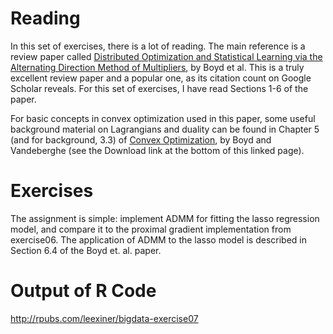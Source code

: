 # Reading
In this set of exercises, there is a lot of reading. The main reference is a review paper called [Distributed Optimization and Statistical Learning via the Alternating Direction Method of Multipliers](http://stanford.edu/~boyd/papers/admm_distr_stats.html), by Boyd et al. This is a truly excellent review paper and a popular one, as its citation count on Google Scholar reveals. For this set of exercises, I have read Sections 1-6 of the paper.

For basic concepts in convex optimization used in this paper, some useful background material on Lagrangians and duality can be found in Chapter 5 (and for background, 3.3) of [Convex Optimization](http://stanford.edu/~boyd/cvxbook/), by Boyd and Vandeberghe (see the Download link at the bottom of this linked page).

# Exercises
The assignment is simple: implement ADMM for fitting the lasso regression model, and compare it to the proximal gradient implementation from exercise06. The application of ADMM to the lasso model is described in Section 6.4 of the Boyd et. al. paper.

# Output of R Code
http://rpubs.com/leexiner/bigdata-exercise07
